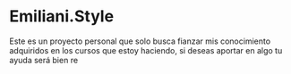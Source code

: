# Emiliani.Style
Este es un proyecto personal que solo busca fianzar mis conocimiento adquiridos en los cursos que estoy haciendo, si deseas aportar en algo tu ayuda será bien re
